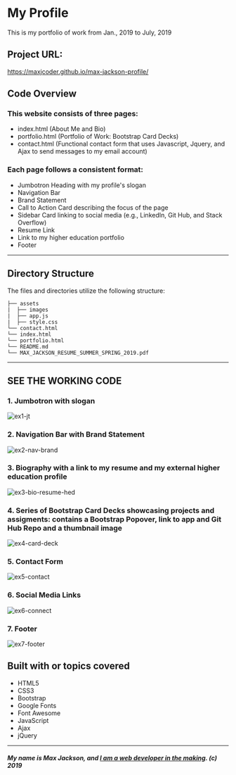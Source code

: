 # My Profile
This is my portfolio of work from Jan., 2019 to July, 2019

## Project URL:

https://maxjcoder.github.io/max-jackson-profile/

## Code Overview 

### This website consists of three pages:
* index.html (About Me and Bio)
* portfolio.html (Portfolio of Work: Bootstrap Card Decks)
* contact.html (Functional contact form that uses Javascript, Jquery, and Ajax to send messages to my email account)

### Each page follows a consistent format:
* Jumbotron Heading with my profile's slogan
* Navigation Bar
* Brand Statement
* Call to Action Card describing the focus of the page
* Sidebar Card linking to social media (e.g., LinkedIn, Git Hub, and Stack Overflow)
* Resume Link
* Link to my higher education portfolio
* Footer
-----------------------------------------
## Directory Structure
The files and directories utilize the following structure:

```
├── assets
|  ├── images
|  ├── app.js
|  ├── style.css
└── contact.html
└── index.html
└── portfolio.html
└── README.md
└── MAX_JACKSON_RESUME_SUMMER_SPRING_2019.pdf
```
-----------------------------------------
## SEE THE WORKING CODE

### 1. Jumbotron with slogan

![ex1-jt](https://user-images.githubusercontent.com/32627237/58461966-ba1f7280-80e5-11e9-93fa-5794231ee2e3.png)

### 2. Navigation Bar with Brand Statement

![ex2-nav-brand](https://user-images.githubusercontent.com/32627237/58462057-efc45b80-80e5-11e9-91bd-1dc12f4f1822.png)

### 3. Biography with a link to my resume and my external higher education profile

![ex3-bio-resume-hed](https://user-images.githubusercontent.com/32627237/58462076-fb178700-80e5-11e9-96a9-c3f049254fed.png)

### 4. Series of Bootstrap Card Decks showcasing projects and assigments: contains a Bootstrap Popover, link to app and Git Hub Repo and a thumbnail image

![ex4-card-deck](https://user-images.githubusercontent.com/32627237/58462123-184c5580-80e6-11e9-9b94-630917ffa63c.png)

### 5. Contact Form

![ex5-contact](https://user-images.githubusercontent.com/32627237/58462150-25694480-80e6-11e9-9cbb-f06d95119b4f.png)

### 6. Social Media Links

![ex6-connect](https://user-images.githubusercontent.com/32627237/58462178-31550680-80e6-11e9-8f91-54d57fada259.png)

### 7. Footer

![ex7-footer](https://user-images.githubusercontent.com/32627237/58462209-4467d680-80e6-11e9-9afa-ceb0666085cf.png)

## Built with or topics covered
* HTML5
* CSS3
* Bootstrap
* Google Fonts
* Font Awesome
* JavaScript
* Ajax
* jQuery
-----------------------------------------
##### My name is Max Jackson, and [I am a web developer in the making](https://maxjcoder.github.io/Bootstrap-Portfolio/index.html). (c) 2019
